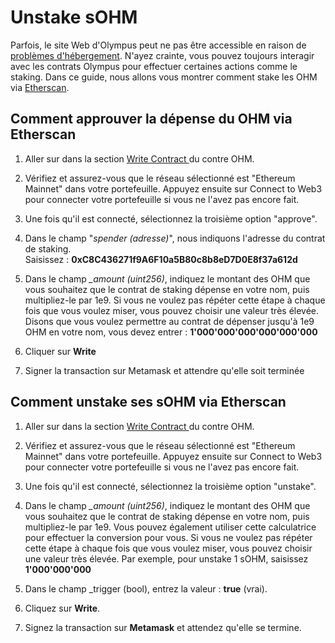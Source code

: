 # Unstake sOHM

Parfois, le site Web d'Olympus peut ne pas être accessible en raison de [problèmes d'hébergement](https://twitter.com/FleekHQ/status/1416505712222609411). N'ayez crainte, vous pouvez toujours interagir avec les contrats Olympus pour effectuer certaines actions comme le staking. Dans ce guide, nous allons vous montrer comment stake les OHM via [Etherscan](https://etherscan.io/).

## Comment approuver la dépense du OHM via Etherscan

1. Aller sur dans la section [Write Contract ](https://etherscan.io/address/0x383518188c0c6d7730d91b2c03a03c837814a899#writeContract)du contre OHM.  
  
2. Vérifiez et assurez-vous que le réseau sélectionné est "Ethereum Mainnet" dans votre portefeuille. Appuyez ensuite sur Connect to Web3 pour connecter votre portefeuille si vous ne l'avez pas encore fait.  
  
3. Une fois qu'il est connecté, sélectionnez la troisième option "approve".  
  
4. Dans le champ "_spender \(adresse\)_", nous indiquons l'adresse du contrat de staking.   
Saisissez : **0xC8C436271f9A6F10a5B80c8b8eD7D0E8f37a612d**

5. Dans le champ _\_amount \(uint256\)_, indiquez le montant des OHM que vous souhaitez que le contrat de staking dépense en votre nom, puis multipliez-le par 1e9. Si vous ne voulez pas répéter cette étape à chaque fois que vous voulez miser, vous pouvez choisir une valeur très élevée. Disons que vous voulez permettre au contrat de dépenser jusqu'à 1e9 OHM en votre nom, vous devez entrer : **1'000'000'000'000'000'000**  
  
6. Cliquer sur **Write**  
  
7. Signer la transaction sur Metamask et attendre qu'elle soit terminée

## Comment unstake ses sOHM via Etherscan

1. Aller sur dans la section [Write Contract ](https://etherscan.io/address/0x383518188c0c6d7730d91b2c03a03c837814a899#writeContract)du contre OHM.  
  
2. Vérifiez et assurez-vous que le réseau sélectionné est "Ethereum Mainnet" dans votre portefeuille. Appuyez ensuite sur Connect to Web3 pour connecter votre portefeuille si vous ne l'avez pas encore fait.  
  
3. Une fois qu'il est connecté, sélectionnez la troisième option "unstake".  
  
4. Dans le champ _\_amount \(uint256\)_, indiquez le montant des OHM que vous souhaitez que le contrat de staking dépense en votre nom, puis multipliez-le par 1e9. Vous pouvez également utiliser cette calculatrice pour effectuer la conversion pour vous. Si vous ne voulez pas répéter cette étape à chaque fois que vous voulez miser, vous pouvez choisir une valeur très élevée. Par exemple, pour unstake 1 sOHM, saisissez **1'000'000'000**  
  
5. Dans le champ \_trigger \(bool\), entrez la valeur : **true** \(vrai\).   
  
6. Cliquez sur **Write**.   
  
7. Signez la transaction sur **Metamask** et attendez qu'elle se termine.

